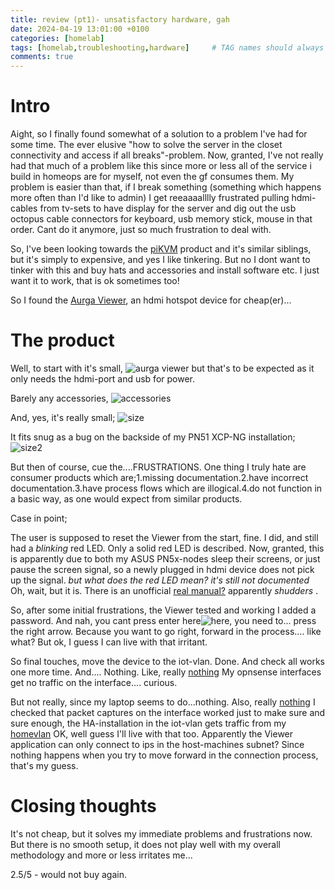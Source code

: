 ```yaml
---
title: review (pt1)- unsatisfactory hardware, gah
date: 2024-04-19 13:01:00 +0100
categories: [homelab]
tags: [homelab,troubleshooting,hardware]     # TAG names should always be lowercase
comments: true
---
```


# Intro

Aight, so I finally found somewhat of a solution to a problem I've had for some time. The ever elusive "how to solve the server in the closet connectivity and access if all breaks"-problem. Now, granted, I've not really had that much of a problem like this since more or less all of the service i build in homeops are for myself, not even the gf consumes them. My problem is easier than that, if I break something (something which happens more often than I'd like to admin) I get reeaaaalllly frustrated pulling hdmi-cables from tv-sets to have display for the server and dig out the usb octopus cable connectors for keyboard, usb memory stick, mouse in that order. Cant do it anymore, just so much frustration to deal with. 

So, I've been looking towards the [piKVM](https://pikvm.org/buy/) product and it's similar siblings, but it's simply to expensive, and yes I like tinkering. But no I dont want to tinker with this and buy hats and accessories and install software etc. I just want it to work, that is ok sometimes too!

So I found the [Aurga Viewer](https://www.aurga.com/), an hdmi hotspot device for cheap(er)...

# The product

Well, to start with it's small, ![aurga viewer](/assets/images/2024-04-19-unsatisfactory-hardware-review-pt1/1.jpg) but that's to be expected as it only needs the hdmi-port and usb for power.

Barely any accessories, ![accessories](/assets/images/2024-04-19-unsatisfactory-hardware-review-pt1/2.jpg) 

And, yes, it's really small; ![size](/assets/images/2024-04-19-unsatisfactory-hardware-review-pt1/3.jpg)

It fits snug as a bug on the backside of my PN51 XCP-NG installation; ![size2](/assets/images/2024-04-19-unsatisfactory-hardware-review-pt1/3.jpg)

But then of course, cue the....FRUSTRATIONS. One thing I truly hate are consumer products which are;1.missing documentation.2.have incorrect documentation.3.have process flows which are illogical.4.do not function in a basic way, as one would expect from similar products.

Case in point;

The user is supposed to reset the Viewer from the start, fine. I did, and still had a *blinking* red LED. Only a solid red LED is described. Now, granted, this is apparently due to both my ASUS PN5x-nodes sleep their screens, or just pause the screen signal, so a newly plugged in hdmi device does not pick up the signal.
 *but what does the red LED mean? it's still not documented* Oh, wait, but it is. There is an unofficial [real manual?](https://cdn.shopify.com/s/files/1/0627/4659/1401/files/AurgaOperationManual.pdf?v=1678785117) apparently *shudders* .

 So, after some initial frustrations, the Viewer tested and working I added a password. And nah, you cant press enter here![here](/assets/images/2024-04-19-unsatisfactory-hardware-review-pt1/8.jpg), you need to... press the right arrow. Because you want to go right, forward in the process.... like what? But ok, I guess I can live with that irritant.

 So final touches, move the device to the iot-vlan. Done. And check all works one more time. And.... Nothing. Like, really [nothing](/assets/images/2024-04-19-unsatisfactory-hardware-review-pt1/6.jpg) My opnsense interfaces get no traffic on the interface.... curious.

 But not really, since my laptop seems to do...nothing. Also, really [nothing](/assets/images/2024-04-19-unsatisfactory-hardware-review-pt1/5.jpg) I checked that packet captures on the interface worked just to make sure and sure enough, the HA-installation in the iot-vlan gets traffic from my [homevlan](/assets/images/2024-04-19-unsatisfactory-hardware-review-pt1/7.jpg) OK, well guess I'll live with that too. Apparently the Viewer application can only connect to ips in the host-machines subnet? Since nothing happens when you try to move forward in the connection process, that's my guess.

# Closing thoughts

It's not cheap, but it solves my immediate problems and frustrations now. But there is no smooth setup, it does not play well with my overall methodology and more or less irritates me... 

2.5/5 - would not buy again.




